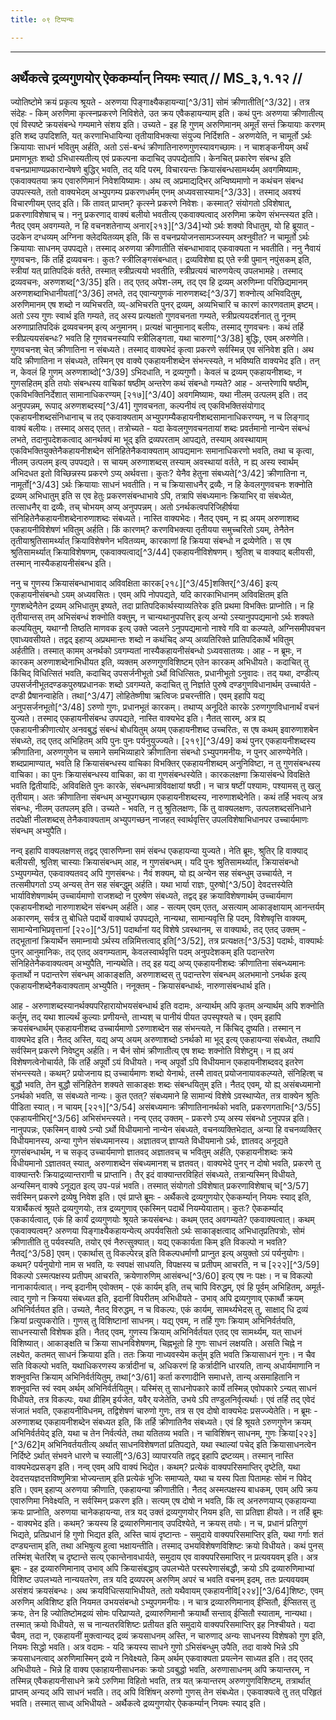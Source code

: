 ```yaml
---
title: ०९ टिप्पन्यः

---
```


[^3/23]: E2: artham

[^3/24]: E2: 4,30; E4: 3,553; E6: 1,147

[^3/25]: Tait. S. 1.6.8.3

[^3/26]: E2: yathārthanvataḥ

[^3/27]: E1,6; E1 (v.l.), E2,4: śamyāyāṃ

[^3/28]: E1,6; E2,4: dṛṣadam, E4 (v.l.): dṛṣad

[^3/29]: E2,4,6: bādhyetaiva

[^3/30]: E2: 4,33; E4: 3,556; E6: 1,147

____________________________________________


## अर्थैकत्वे द्रव्यगुणयोर् ऐककर्म्यान् नियमः स्यात् // MS_३,१.१२ //
ज्योतिष्टोमे क्रयं प्रकृत्य श्रूयते - अरुणया पिङ्गाक्ष्यैकहायन्या[^3/31] सोमं क्रीणातीति[^3/32]। तत्र संदेहः - किम् अरुणिमा कृत्स्नप्रकरणे निविशेते, उत क्रय एवैकहायन्याम् इति। कथं पुनः अरुणया क्रीणातीत्य् एवं विस्पष्टे क्रयसंबन्धे गम्यमाने संशय इति। उच्यते - इह हि गुणम् अरुणिमानम् अमूर्तं सन्तं क्रियायाः करणम् इति शब्द उपदिशति, यत् करणाभिधायिन्या तृतीयाविभक्त्या संयुज्य निर्दिशति - अरुणयेति, न चामूर्तो ऽर्थः क्रियायाः साधनं भवितुम् अर्हति, अतो ऽसं-बन्धं क्रीणातिनारुणगुणस्यावगच्छामः। न चाशङ्कनीयम् अर्थं प्रमाणभूतः शब्दो ऽभिधास्यतीत्य् एवं प्रकल्पना कदाचिद् उपपद्येतापि। केनचित् प्रकारेण संबन्ध इति वचनप्रामाण्यप्रकारान्वेषणे बुद्धिर् भवति, तद् यदि परम्, विचारयन्तः क्रियासंबन्धसामर्थ्यम् अवगमिष्यामः, एकवाक्यतया क्रय एवारुणिमानं निवेशयिष्यामः। अथ त्व् अप्रमाद्यद्भिर् अन्विष्यमाणो न कथंचन संबन्ध उपपत्स्यते, ततो वाक्यभेदम् अभ्युपगम्य प्रकरणधर्मम् एनम् अध्यवसास्यामः[^3/33]। तस्माद् अवश्यं विचारणीयम् एतद् इति।
किं तावत् प्राप्तम्? कृत्स्ने प्रकरणे निवेशः। कस्मात्? संयोगतो ऽविशेषात्, प्रकरणाविशेषाच् च। ननु प्रकरणाद् वाक्यं बलीयो भवतीत्य् एकवाक्यत्वाद् अरुणिमा क्रयेण संभन्त्स्यत इति। नैतद् एवम् अवगम्यते, न हि वचनशतेनाप्य् अनार[२१३][^3/34]भ्यो ऽर्थः शक्यो विधातुम्, यो हि ब्रूयात् - उदकेन दग्धव्यम् अग्निना क्लेदयितव्यम् इति, किं स वचनप्रयोजनसामञ्जस्यम् अश्नुवीत? न चामूर्तो ऽर्थः क्रियायाः साधनम् उपपद्यते। तस्माद् अरुणया क्रीणातीति संबन्धाभावाद् एकवाक्यता न भवतीति।
ननु नैवायं गुणवचनः, किं तर्हि द्रव्यवचनः। कुतः? स्त्रीलिङ्गसंबन्धात्। द्रव्यविशेषा ह्य् एते स्त्री पुमान् नपुंसकम् इति, स्त्रीयां यत् प्रातिपदिकं वर्तते, तस्मात् स्त्रीप्रत्ययो भवतीति, स्त्रीप्रत्ययं चारुणयेत्य् उपलभामहे। तस्माद् द्रव्यवचनः, अरुणशब्द[^3/35] इति। तद् एतद् अपेश-लम्, तद् एव हि द्रव्यम् अरुणिम्ना परिछिद्यमानम् अरुणशब्दाभिधानीयतां[^3/36] लभते, तद् एवान्यगुणकं नारुणशब्दः[^3/37] शक्नोत्य् अभिवदितुम्, अरुणिमानम् एष शब्दो न व्यभिचरति, व्य्-अभिचरति पुनर् द्रव्यम्, अव्यभिचारि च कारणं कारणवताम् इष्टम्। अतो ऽस्य गुणः स्वार्थ इति गम्यते, तद् अस्य प्रत्यक्षतो गुणवचनता गम्यते, स्त्रीप्रत्ययदर्शनात् तु नूनम् अरुणाप्रातिपदिकं द्रव्यवचनम् इत्य् अनुमानम्। प्रत्यक्षं चानुमानाद् बलीयः, तस्माद् गुणवचनः। कथं तर्हि स्त्रीप्रत्ययसंबन्धः? भवति हि गुणवचनस्यापि स्त्रीलिङ्गता, यथा चारुणा[^3/38] बुद्धिः, एवम् अरुणेति। गुणवचनश् चेत् क्रीणातिना न संबध्यते। तस्माद् वाक्यभेदं कृत्वा प्रकरणे सर्वस्मिन्न् एव संनिवेश इति।
अथ यदि क्रीणातिना न संबध्यते, तस्मिन् एव वाक्ये एकहायनीशब्देन संभन्त्स्यते, न भविष्यति वाक्यभेद इति। तन् न, केवलं हि गुणम् अरुणशाब्दो[^3/39] ऽभिदधाति, न द्रव्यगुणौ। केवलं च द्रव्यम् एकहायनीशब्दः, न गुणसहितम् इति तयोः संबन्धस्य वाचिकां षष्ठीम् अन्तरेण कथं संबन्धो गम्यते? आह - अन्तरेणापि षष्ठीम्, एकविभक्तिनिर्देशात् सामानाधिकरण्यम् [२१७][^3/40] अवगमिष्यामः, यथा नीलम् उत्पलम् इति। तद् अनुपपन्नम्, रूपाद् अरुणशब्दस्य[^3/41] गुणवचनता, कल्पनीयं त्व् एकविभक्तिसंयोगाद् एकहायनीशब्दसंनिधानाच् च तद् एकवाक्यताम् अभ्युपगम्यैकहायनीशब्दसामानाधिकरण्यम्, न च लिङ्गाद् वाक्यं बलीयः। तस्माद् असद् एतत्।
तत्रोच्यते - यदा केवलगुणवचनतायां शब्दः प्रवर्तमानो नान्येन संबन्धं लभते, तदानुपदेशकत्वाद् आनर्थक्यं मा भूद् इति द्रव्यपरताम् आपद्यते, तस्याम् अवस्थायाम् एकविभक्तियुक्तेनैकहायनीशब्देन संनिहितेनैकवाक्यताम् आपद्यमानः समानाधिकरणो भवति, तथा च कृत्वा, नीलम् उत्पलम् इत्य् उपपद्यते। स चायम् अरुणाशब्दस् तस्याम् अवस्थायां वर्तते, न ह्य् अस्य स्वार्थम् अभिदधत इतो विच्छिन्नस्य प्रकरणे ऽप्य् अर्थवत्ता। कुतः? येनैव हेतुना संबध्यते[^3/42] क्रीणातिना न, नामूर्तो[^3/43] ऽर्थः क्रियायाः साधनं भवतीति। न च क्रियासाधनैर् द्रव्यैः, न हि केवलगुणवचनः शक्नोति द्रव्यम् अभिधातुम् इति स एव हेतुः प्रकरणसंबन्धाभावे ऽपि, तत्रापि संबध्यमानः क्रियाभिर् वा संबध्येत, तत्साधनैर् वा द्रव्यैः, तच् चोभयम् अप्य् अनुपपन्नम्। अतो ऽनर्थकत्वपरिजिहीर्षया संनिहितेनैकहायनीशब्देनारुणाशब्दः संबध्यते। नास्ति वाक्यभेदः।
नैतद् एवम्, न ह्य् अयम् अरुणाशब्द एकहायनीविशेषणं भवितुम् अर्हति। किं कारणम्? करणविभक्त्या तृतीयया समुच्चरितो ऽयम्, तेनैतेन तृतीयाश्रुतिसामर्थ्यात् क्रियाविशेषणेन भवितव्यम्, कारकाणां हि क्रियया संबन्धो न द्रव्येणेति। स एष श्रुतिसामर्थ्यात् क्रियाविशेषणम्, एकवाक्यत्वाद्[^3/44] एकहायनीविशेषणम्। श्रुतिश् च वाक्याद् बलीयसी, तस्मान् नास्यैकहायनीसंबन्ध इति।

ननु च गुणस्य क्रियासंबन्धाभावाद् अविवक्षिता कारक[२१८][^3/45]शक्तिर्[^3/46] इत्य् एकहायनीसंबन्धो ऽयम् अध्यवसितः। एवम् अपि नोपपद्यते, यदि कारकाभिधानम् अविवक्षितम् इति गुणशब्देनैतेन द्रव्यम् अभिधातुम् इष्यते, तदा प्रातिपदिकार्थस्याव्यतिरेक इति प्रथमा विभक्तिः प्राप्नोति। न हि तृतीयान्तस् तम् अभिसंबन्धं शक्नोति वक्तुम्, न चान्यथानुपपत्तिर् इत्य् अन्यो ऽस्यानुपपद्यमानो ऽर्थः शक्यते कल्पयितुम्, यथाग्नौ तिष्ठति माणवक इत्य् उक्ते ज्वलने ऽनुपपद्यमानो नाश्वे गवि वा कल्प्यते, अग्निसमीपवचन एवाध्यवसीयते। तद्वद् इहाप्य् अप्रथमान्तः शब्दो न कथंचिद् अप्य् अव्यतिरिक्ते प्रातिपदिकार्थे भवितुम् अर्हतीति। तस्मात् कामम् अनर्थको ऽवगम्यतां नास्यैकहायनीसंबन्धो ऽध्यवसातव्यः।
आह - न ब्रूमः, न कारकम् अरुणाशब्देनाभिधीयत इति, व्यक्तम् अरुणगुणविशिष्टम् एतेन कारकम् अभिधीयते। कदाचित् तु किंचिद् विधित्सितं भवति, कदाचिद् उपसर्जनीभूतो ऽर्थो विधित्सितः, प्रधानीभूतो ऽनुवादः। तद् यथा, दण्डीत्य् उपसर्जनीभूतदण्डकपुरुषप्रधानकः शब्दो ऽवगम्यते, कदाचित् तु निर्ज्ञाते पुरुषे दण्डगुणविधानार्थम् उच्चार्यते - दण्डी प्रैषानन्वाहेति। तथा[^3/47] लोहितेष्णीषा ऋत्विजः प्रचरन्तीति। एवम् इहापि यद्य् अनुपसर्जनभूतो[^3/48] ऽरुणो गुणः, प्रधानभूतं कारकम्। तथाप्य् अनूदिते कारके ऽरुणगुणविधानार्थं वचनं युज्यते। तस्माद् एकहायनीसंबन्ध उपपद्यते, नास्ति वाक्यभेद इति। नैतत् सारम्, अत्र ह्य् एकहायनीक्रीणात्योर् अनवबुद्धं संबन्धं बोधयितुम् अयम् एकहायनीशब्द उच्चरितः, स एष कथम् इवारुणाशबेन संबध्य्ते, तद् एतद् अभिहितम् अपि पुनः पुनः पर्यनुयुज्ज्यते। [२१९][^3/49] कथं पुनर् एकहायनीशब्दस्य क्रीणातिना, अरुणगुणेन च समाने समभिव्याहारे क्रीणातिना संबन्धो ऽभ्युपगमनीयः, न पुनर् आरुण्येनेति। शब्दप्रामाण्यात्, भवति हि क्रियासंबन्धस्य वाचिका विभक्तिर् एकहायनीशब्दम् अनुनिविष्टा, न तु गुणसंबन्धस्य वाचिका। का पुनः क्रियासंबन्धस्य वाचिका, का वा गुणसंबन्धस्येति। कारकलक्षणा क्रियासंबन्धे विवक्षिते भवति द्वितीयादिः, अविवक्षिते पुनः कारके, संबन्धमात्रविवक्षायां षष्ठी। न चात्र षष्टीं पश्यामः, पश्यामस् तु खलु तृतीयाम्। अतः क्रीणातिना संबन्धम् अभ्युपगच्छाम एकहायनीशब्दस्य, नारुणाशब्देनेति।
कथं तर्हि भवत्य् अत्र संबन्धः, नीलम् उतपलम् इति। उच्यते - भवति, न तु श्रुतिलक्षणः, किं तु वाक्यलक्षणः, उत्पलशब्दसंनिधाने तदपेक्षी नीलशब्दस् तेनैकवाक्यताम् अभ्युपगच्छन् नाजहत् स्वार्थवृत्तिर् उपलविशेषाभिधानपर उच्चार्यमाणः संबन्धम् अभ्युपैति।

नन्व् इहापि वाक्यलक्षणस् तद्वद् एवारुणिम्ना समं संबन्ध एकहायन्या युज्यते। नेति ब्रूमः, श्रुतिर् हि वाक्याद् बलीयसी, श्रुतिश् चास्याः क्रियासंबन्धम् आह, न गुणसंबन्धम्। यदि पुनः श्रुतिसामर्थ्यात्, क्रियासंबन्धो ऽभ्युपगम्येत, एकवाक्यतवद् अपि गुणसंबन्धः। नैवं शक्यम्, यो ह्य् अन्येन सह संबन्धुम् उच्चार्यते, न तत्समीपगतो ऽप्य् अन्यस् तेन सह संबन्द्धुम् अर्हति। यथा भार्या राज्ञः, पुरुषो[^3/50] देवदत्तस्येति भार्याविशेषणार्थम् उच्चार्यमाणो राजशब्दो न पुरुषेण संबध्यते, तद्वद् इह क्रयाविशेषणार्थम् उच्चार्यमाण एकहायनीशब्दो नारुणाशब्देन संबन्धम् अर्हति।
आह - सत्यम् एवम् एतत्, असत्याम् आकाङ्क्षायाम् आनन्तर्यम् अकारणम्, सर्वत्र तु बोधिते पदार्थे वाक्यार्थ उपपद्यते, नान्यथा, सामान्यवृत्ति हि पदम्, विशेषवृत्ति वाक्यम्, सामान्येनाभिप्रवृत्तानां [२२०][^3/51] पदार्थानां यद् विशेषे ऽवस्थानम्, स वाक्यार्थः, तद् एतद् उक्तम् - तद्भूतानां क्रियार्थेन समाम्नायो ऽर्थस्य तन्निमित्तत्वाद् इति[^3/52], तत्र प्रत्यक्षतः[^3/53] पदार्थः, वाक्यार्थः पुनर् आनुमानिकः, तद् एतद् अवगम्यताम्, केवलस्वार्थवृत्ति पदम् अनुपदेशकम् इति पदान्तरेण संनिहितेनैकवाक्यत्वम् अभ्युपैति, नान्यथेति। तद् इह यद्य् अप्य् एकहायनीशब्दः क्रीणातिना संबन्ध्यमानः कृतार्थो न पदान्तरेण संबन्धम् आकाङ्क्षति, अरुणाशब्दस् तु पदान्तरेण संबन्धम् अलभमानो ऽनर्थक इत्य् एकहायनीशब्देनैकवाक्यताम् अभ्युपैति। ननूक्तम् - क्रियासंबन्धार्थः, नारुणासंबन्धार्थ इति।

आह - अरुणाशब्दस्यानर्थक्यपरिहारायोभयसंबन्धार्थ इति वदामः, अन्यार्थम् अपि कृतम् अन्यार्थम् अपि शक्नोति कर्तुम्, तद् यथा शाल्यर्थं कुल्याः प्रणीयन्ते, ताभ्यश् च पानीयं पीयत उपस्पृश्यते च। एवम् इहापि क्रयसंबन्धार्थम् एकहायनीशब्द उच्चार्यमाणो ऽरुणाशब्देन सह संभन्त्यते, न किंचिद् दुष्यति। तस्मान् न वाक्यभेद इति। नैतद् अस्ति, यद्य् अप्य् अयम् अरुणाशब्दो ऽनर्थको मा भूद् इत्य् एकहायन्या संबध्येत, तथापि सर्वस्मिन् प्रकरणे निवेष्टुम् अर्हति। न चैनं सोमं क्रीणातीत्य् एष शब्दः शक्नोति विशेष्टुम्। न ह्य् अयं विशेषणत्वेनोचार्यते, किं तर्हि अपूर्वो ऽयं विधीयते।
नन्व् अपूर्वो ऽपि विधीयमान एकहायनीशब्दवद् इतरेण संभन्त्स्यते। कथम्? प्रयोजनाय ह्य् उच्चार्यमाणः शब्दो येनार्थः, तस्मै तावत् प्रयोजनायावकल्प्यते, संनिहित्श् च बुद्धौ भवति, तेन बुद्धौ संनिहितेन शक्यते साकाङ्क्षः शब्दः संबन्धयितुम् इति। नैतद् एवम्, यो ह्य् असंबध्यमानो ऽनर्थको भवति, स संबध्यते नान्यः। कुत एतत्? संबध्यमाने हि सामान्यं विशेषे ऽवस्थाप्येत, तत्र वाक्येन श्रुतिः पीडिता स्यात्। न चायम् [२२१][^3/54] असंबध्यमानः क्रीणातिनानर्थको भवति, प्रकरणगताभिः[^3/55] एकहायनीभिर्[^3/56] अभिसंभन्त्स्यते।
नन्व् एतद् उक्तम् - प्रकरणे ऽप्य् अस्य संबन्धो ऽनुपपन्न इति। नानुपपन्नः, एकस्मिन् वाक्ये ऽन्यो ऽर्थो विधीयमानो नान्येन संबध्यते, वचनव्यक्तिभेदात्, अन्या हि वचनव्यक्तिर् विधीयमानस्य, अन्या गुणेन संबध्यमानस्य। अज्ञातवज् ज्ञाप्यते विधीयमानो ऽर्थः, ज्ञातवद् अनूद्यते गुणसंबन्धार्थम्, न च सकृद् उच्चार्यमाणो ज्ञातवद् अज्ञातवच् च भवितुम् अर्हति, एकहायनीशब्दः क्रये विधीयमानो ऽज्ञातवत् स्यात्, अरुणाशब्देन संबध्यमानश् च ज्ञतवत्। वाक्यभेदे पुनर् न दोषो भवति, प्रकरणे तु वाक्यान्तरैः क्रियाद्रव्यान्तराणी च प्राप्तानि। तैर् इदं वाक्यान्तरविहितं संबध्यते, तत्रान्यस्मिन् विधीयते, अन्यस्मिन् वाक्ये ऽनूद्यत इत्य् उप-पन्नं भवति। तस्मात् संयोगतो ऽविशेषात् प्रकरणाविशेषाच् च[^3/57] सर्वस्मिन् प्रकरणे द्रव्येषु निवेश इति।
एवं प्राप्ते ब्रूमः - अर्थैकत्वे द्रव्यगुणयोर् ऐककर्म्यान् नियमः स्याद् इति, यत्रार्थैकत्वं श्रूयते द्रव्यगुणयोः, तत्र द्रव्यगुणाव् एकस्मिन् पदार्थे नियम्येयाताम्। कुतः? ऐककर्म्याद् एककार्यत्वात्, एकं हि कार्यं द्रव्यगुणयोः श्रूयते क्रयसंबन्धः। कथम् एतद् अवगम्यते? एकवाक्यत्वात्। कथम् एकवाक्यत्वम्? अरुणया पिङ्गाक्ष्यैकहायन्येत्य् अपर्यवसितो ऽर्थः साकाङ्क्षत्वाद् अभिधातृप्रतिपत्रोः, सोमं क्रीणातीति तु पर्यवस्यति, तयोर् एवं नैरुत्सुक्यात्। यद्य् एककार्यता किम् इति विकल्पो न भवति? नैतद्[^3/58] एवम्। एकार्थास् तु विकल्पेरन्न् इति विकल्पधर्माणौ प्राप्नुत इत्य् अयुक्तो ऽयं पर्यनुयोगः। कथम्? पर्यनुयोगो नाम स भवति, यः स्वपक्षं साधयति, विपक्षस्य च प्रतीपम् आचरति, न च [२२२][^3/59] विकल्पो ऽस्मत्पक्षस्य प्रतीपम् आचरति, क्रयेणारुणिम् आसंबन्ध[^3/60] इत्य् एष नः पक्षः। न च विकल्पो नानाकार्यत्वात्।
नन्व् इदानीम् एवोक्तम् - एकं कार्यम् इति, तच् चापि विरुद्धम्, एवं हि पूर्वम् अभिहितम्, अमूर्त-त्वाद् गुणो न क्रियया संबध्यत इति, इदानीं विपरीतम् अभिधीयते - उभाव् अपि द्रव्यगुणाव् एकार्थौ क्रयम् अभिनिर्वर्तयत इति। उच्यते, नैतद् विरुद्धम्, न च विकल्पः, एकं कार्यम्, सामर्थ्यभेदस् तु, साक्षाद् धि द्रव्यं क्रियां प्रत्युपकरोति। गुणस् तु विशिष्टानां साधनम्। यद्य् एवम्, न तर्हि गुणः क्रियाम् अभिनिर्वर्तयति, साधनस्यासौ विशेषक इति। नैतद् एवम्, गुणस्य क्रियाम् अभिनिर्वर्तयत एतद् एव सामर्थ्यम्, यत् साधनं विशिष्यात्। आकाङ्क्षति च क्रिया साधनविशेषणम्, चिह्नभूतो हि गुणः साधनं लक्षयति। असति चिह्ने न लक्ष्येत, कतमत् साधनं क्रियाया इति। ततः क्रिया नाध्यवस्येम कर्तुम् इति भवति क्रियासाधनं गुनः। न चैव सति विकल्पो भवति, यथाधिकरणस्य कर्त्रादीनां च, अधिकरणं हि कर्त्रादीनि धारयति, तान्य् अधार्यमाणानि न शक्नुवन्ति क्रियाम् अभिनिर्वर्तयितुम्, तथा[^3/61] कर्ता करणादीनि समाधत्ते, तान्य् असमाहितानि न शक्नुवन्ति स्वं स्वम् अर्थम् अभिनिर्वर्तयितुम्। यस्मिंस् तु साधनोपकारे कार्ये तस्मिन्न् एवोपकारे ऽन्यत् साधनं विधीयते, तत्र विकल्पः, यथा व्रीहिम् इर्यजेत, यवैर् यजेतेति, उभये ऽपि तण्डुलनिर्वृत्यर्थाः।
एवं तर्हि तद् एवेदं संजातं भवति, एकहायनीविधनम्, तद्विशेषणं चारुणो गुणः, तत्र स एव दोषो वाक्यभेदः प्रसज्ज्येतेति। न ब्रूमः - अरुणाशब्द एकहायनीशब्देन संबध्यत इति, किं तर्हि क्रीणातिनैव संबध्यते। एवं हि श्रूयते ऽरुणगुणेन क्रयम् अभिनिर्वर्तयेद् इति, यथा च तेन निर्वर्त्यते, तथा यतितव्य भवति। न चाविशिंषन् साधनम्, गुणः क्रिया[२२३][^3/62]म् अभिनिवर्तयतीत्य् अर्थात् साधनविशेषणतां प्रतिपद्यते, यथा स्थाल्यां पचेद् इति क्रियासाधनत्वेन निर्दिष्टे ऽर्थात् संभवने धारणे च स्यालीं[^3/63] व्यापारयति तद्वद् इहापि द्रष्टव्यम्। तस्मान् नास्ति वाक्यभेदप्रसङ्ग इति।
नन्व् एवम् अपि वाक्यं भिद्येत। कथम्? प्रत्येकं वाक्यपरिसमाप्तिर् दृष्टेति, यथा देवदत्तयज्ञदत्तविष्णुमित्रा भोज्यन्ताम् इति प्रत्येकं भुजिः समाप्यते, यथा च यस्य पिता पितामहः सोमं न पिवेद् इति। एवम् इहाप्य् अरुणया क्रीणाति, एकहायन्या क्रीणातीति। नैतद् अस्मत्पक्षस्य बाधकम्, एवम् अपि क्रय एवारुणिमा निवेक्ष्यति, न सर्वस्मिन् प्रकरण इति। सत्यम् एष दोषो न भवति, किं त्व् अनरुणयाप्य् एकहायन्या क्रयः प्राप्नोति, अरुणया चानेकहायन्या, तत्र यद् उक्तं द्रव्यगुणयोर् नियम इति, सा प्रतिज्ञा हीयते। न तर्हि ब्रूमः - वाक्यभेद इति। कथम्? क्रयस्य हि द्रव्यारुणिमानाव् उपदिश्येते, न क्रयस् तयोः। न च, प्रधानं प्रतिगुणं भिद्यते, प्रतिप्रधानं हि गुणो भिद्यत इति, अस्ति चायं दृष्टान्तः - समुदाये वाक्यपरिसमाप्तिर् इति, यथा गर्गाः शतं दण्ड्यन्ताम् इति, तथा अभिषुत्य हुत्वा भक्षायन्तीति। तस्माद् उभयविशेषणविशिष्टः क्रयो विधीयते।
कथं पुनस् तस्मिंश् चेतरिंश् च दृष्टान्ते सत्य् एकान्तेनावधार्यते, समुदाय एव वाक्यपरिसमाप्तिर् न प्रत्यवयवम् इति। अत्र ब्रूमः - इह द्रव्यारुणिमानाव् उभाव् अपि क्रियासंबद्धाव् उपलभ्येते परस्परेणासंबद्धौ, क्रयो ऽपि द्रव्यारुणिमाभ्यां विशिष्ट उपलभ्यते नान्ययतरेण, तत्र यदि द्रव्यपरम् अरुणिम् अपरं च भवति वचनम् इदम्, ततः प्रत्यवयवम् असंशयं क्रयसंबन्धः। अथ क्रयविधित्सयाभिधीयते, ततो यथैवायम् एकहायनीवि[२२४][^3/64]शिष्टः, एवम् अरुणिम् अविशिष्ट इति नियमत उभयसंबन्धो ऽभ्युपगमनीयः। न चात्र द्रव्यारुणिमानाव् ईप्सितौ, ईप्सितस् तु क्रयः, तेन हि ज्योतिष्टोमद्रव्यं सोमः परिप्राप्यते, द्रव्यारुणिमानौ क्रयार्थौ सन्ताव् ईप्सितौ स्याताम्, नान्यथा। तस्मात् क्रयो विधीयते, स च नान्यतरविशिष्टः प्रतीयत इति समुदाये वाक्यपरिसमाप्तिर् इह निश्चीयते। यदा चैवम्, तदा न, एकहायनीं मुक्त्वान्यद् द्रव्यं क्रयसाधनम् अस्ति, न चारुणाद् अन्यः साधनस्य विशेषको गुण इति, नियमः सिद्धो भवति।
अत्र वदामः - यदि क्रयस्य साधने गुणो ऽभिसंबन्धुम् उपैति, तदा वाक्ये भिन्ने ऽपि क्रयसाधनत्वाद् अरुणिमास्मिन् द्रव्ये न निवेक्ष्यते, किम् अर्थम् एकवाक्यता प्रयत्नेन साध्यत इति। तद् एतद् अभिधीयते - भिन्ने हि वाक्य एकाहायनीसाधनकः क्रयो ऽवबुद्धो भवति, अरुणासाधनम् अपि क्रयान्तरम्, न तस्मिन्न् एवैकहायनीसाधने क्रये ऽरुणिमा विहितो भवति, तत्र यत् क्रयान्तरम् अरुणगुणविशिष्टम्, तत्रार्थात् प्राप्तम् अन्यद् अपि साधनं भवति। तद् अपि विशिंषन् अरुणो गुणस् तेन संबध्येत। एकवाक्यत्वे तु तत् परिहृतं भवति। तस्मात् साध्व् अभिधीयते - अर्थैकत्वे द्रव्यगुणयोर् ऐककर्म्यान् नियमः स्याद् इति।

